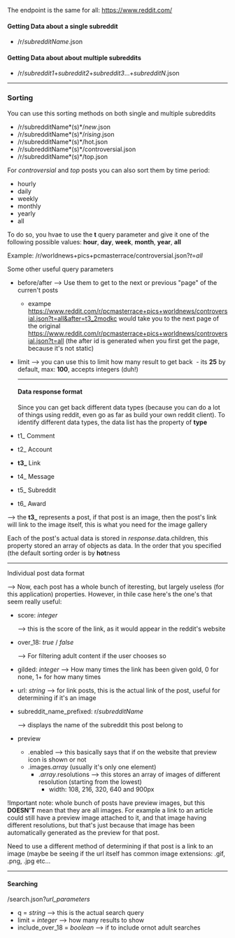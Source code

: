 The endpoint is the same for all: https://www.reddit.com/

#### Getting Data about a single subreddit
  - /r/*subredditName*.json

#### Getting Data about about multiple subreddits 
  - /r/*subreddit1*+*subreddit2*+*subreddit3*...+*subredditN*.json
  
---
### Sorting

You can use this sorting methods on both single and multiple subreddits

-  /r/subredditName*(s)*/*new*.json
-  /r/subredditName*(s)*/*rising*.json
-  /r/subredditName*(s)*/hot.json
-  /r/subredditName*(s)*/controversial.json
-  /r/subredditName*(s)*/top.json

For *controversial* and *top* posts you can also sort them by time period:
  - hourly
  - daily
  - weekly
  - monthly
  - yearly
  - all
  
To do so, you hvae to use the **t** query  parameter and give it one of the following possible values: **hour**, **day**, **week**, **month**, **year**, **all**

Example: /r/worldnews+pics+pcmasterrace/controversial.json?*t*=*all*


Some other useful query parameters

- before/after --> Use them to get to the next or previous "page" of the curren't posts
  - exampe https://www.reddit.com/r/pcmasterrace+pics+worldnews/controversial.json?t=all&after=t3_2modkc would take you to the next page of the original https://www.reddit.com/r/pcmasterrace+pics+worldnews/controversial.json?t=all (the after id is generated when you first get the page, because it's not static)
  
- limit --> you can use this to limit how many result to get back 
  - its **25** by default, max: **100**, accepts integers (duh!)
  
  ---
  
  #### Data response format
  
  Since you can get back different data types (because you can do a lot of things using reddit, even go as far as build your own reddit client). To identify different data types, the data list has the property of **type**
  
- t1_	Comment
- t2_	Account
- **t3_**	Link
- t4_	Message
- t5_	Subreddit
- t6_	Award

--> the **t3_** represents a post, if that post is an image, then the post's link will link to the image itself, this is what you need for the image gallery 


Each of the post's actual data is stored in *response*.data.children, this property stored an array of objects as data. In the order that you specified (the default sorting order is by **hot**ness


--- 

Individual post data format

--> Now, each post has a whole bunch of iteresting, but largely useless (for this application) properties. However, in thile case here's the one's that seem really useful:

* score: *integer*

    --> this is the score of the link, as it would appear in the reddit's website

* over_18: *true* / *false*

    --> For filtering adult content if the user chooses so
    
 * gilded: *integer*
    --> How many times the link has been given gold, 0 for none, 1+ for how many times
    
 * url: *string*
     --> for link posts, this is the actual link of the post, useful for determining if it's an image
     
  * subreddit_name_prefixed: r/*subredditName*
  
    --> displays the name of the subreddit this post belong to
    
  * preview
    * .enabled --> this basically says that if on the website that preview icon is shown or not
    * .images.*array* (usually it's only one element)
      * .*array*.resolutions --> this stores an array of images of different resolution (starting from the lowest)
        * width: 108, 216, 320, 640 and 900px
        
 !Important note: whole bunch of posts have preview images, but this **DOESN'T** mean that they are all images. For example a link to an article could still have a preview image attached to it, and that image having different resolutions, but that's just because that image has been automatically generated as the preview for that post.
 
 Need to use a different method of determining if that post is a link to an image (maybe be seeing if the url itself has common image extensions: .gif, .png, .jpg etc...

---
#### Searching
/search.json?*url_parameters*

  - q = *string* --> this is the actual search query
  - limit = *integer* --> how many results to show
  - include_over_18 = *boolean* --> if to include ornot adult searches
